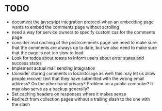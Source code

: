 # TODO

* document the javscsript integration protocol when an embedding page wants to embed the comments page without scrolling
* need a way for service owners to specify custom css for the comments page
* consider real caching of the postcomments page: we need to make sure that the comments are always up to date, but we also need to make sure that the page is not too slow to load
* Look for todos about toasts to inform users about error states and success states
* Implement actual mail sending integration
* Consider storing comments in localstorage as well: this may let us allow people recover text that they have submitted with the wrong email address? On the other hand privacy? Problem on a public computer? It may also serve as a backup generally?
* Set caching headers on responses where it makes sense
* Redirect from collection pages without a trailing slash to the one with the slash
 